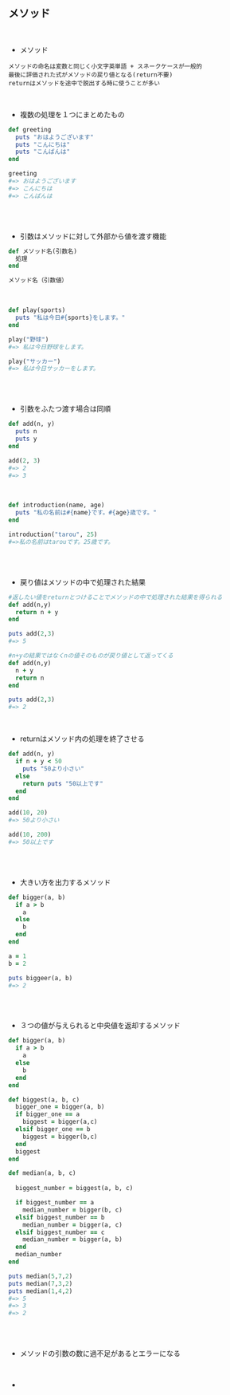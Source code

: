 ## メソッド
<br>

- メソッド  
```
メソッドの命名は変数と同じく小文字英単語 + スネークケースが一般的
最後に評価された式がメソッドの戻り値となる(return不要)
returnはメソッドを途中で脱出する時に使うことが多い
```
<br>

- 複数の処理を１つにまとめたもの  
```rb
def greeting
  puts "おはようございます"
  puts "こんにちは"
  puts "こんばんは"
end

greeting
#=> おはようございます
#=> こんにちは                           
#=> こんばんは 
```
<br>
<br>

- 引数はメソッドに対して外部から値を渡す機能  
```rb
def メソッド名(引数名)
  処理
end

メソッド名（引数値）
```
<br>

```rb
def play(sports)
  puts "私は今日#{sports}をします。"
end

play("野球")
#=> 私は今日野球をします。

play("サッカー")
#=> 私は今日サッカーをします。
```
<br>
<br>

- 引数をふたつ渡す場合は同順  
```rb
def add(n, y)
  puts n
  puts y
end

add(2, 3)
#=> 2
#=> 3
```
<br>

```rb
def introduction(name, age)
  puts "私の名前は#{name}です。#{age}歳です。"
end

introduction("tarou", 25)
#=>私の名前はtarouです。25歳です。
```
<br>
<br>

- 戻り値はメソッドの中で処理された結果  
```rb
#返したい値をreturnとつけることでメソッドの中で処理された結果を得られる
def add(n,y)
  return n + y
end

puts add(2,3)
#=> 5

#n+yの結果ではなくnの値そのものが戻り値として返ってくる
def add(n,y)
  n + y
  return n
end

puts add(2,3)
#=> 2
```
<br>

- returnはメソッド内の処理を終了させる

```rb
def add(n, y)
  if n + y < 50
    puts "50より小さい"
  else
    return puts "50以上です"
  end
end

add(10, 20)
#=> 50より小さい

add(10, 200)
#=> 50以上です
```
<br>
<br>

- 大きい方を出力するメソッド  
```rb
def bigger(a, b)
  if a > b
    a
  else
    b
  end
end

a = 1
b = 2

puts biggeer(a, b)
#=> 2
```
<br>
<br>

- ３つの値が与えられると中央値を返却するメソッド  
```rb
def bigger(a, b)
  if a > b
    a
  else
    b
  end
end

def biggest(a, b, c)
  bigger_one = bigger(a, b)
  if bigger_one == a
    biggest = bigger(a,c)
  elsif bigger_one == b
    biggest = bigger(b,c)
  end
  biggest
end

def median(a, b, c)
  
  biggest_number = biggest(a, b, c)

  if biggest_number == a
    median_number = bigger(b, c)
  elsif biggest_number == b
    median_number = bigger(a, c)
  elsif biggest_number == c
    median_number = bigger(a, b)
  end
  median_number
end

puts median(5,7,2)
puts median(7,3,2)
puts median(1,4,2)
#=> 5
#=> 3
#=> 2
```
<br>
<br>
  
- メソッドの引数の数に過不足があるとエラーになる  
<br>

- 